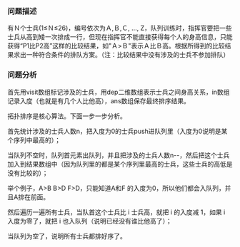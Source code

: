 ### 问题描述
有Ｎ个士兵(1≤Ｎ≤26)，编号依次为Ａ,Ｂ,Ｃ, …, Z，队列训练时，指挥官要把一些士兵从高到矮一次排成一行，但现在指挥官不能直接获得每个人的身高信息，只能获得“P1比P2高”这样的比较结果，如"Ａ>Ｂ"表示Ａ比Ｂ高。根据所得到的比较结果求出一种符合条件的排队方案。（注：比较结果中没有涉及的士兵不参加排队）
### 问题分析
首先用visit数组标记涉及的士兵，用dep二维数组表示士兵之间身高关系，in数组记录入度（也就是有几个人比他高），ans数组保存最终排序结果。

拓扑排序是核心算法。下面一步一步分析。

首先统计涉及的士兵人数n，把入度为0的士兵push进队列里（入度为0说明是某个序列中最高的）；

当队列不空时，队列首元素出队列，并且把涉及的士兵人数n--，然后把这个士兵加入到结果数组中（因为队列里的都是某个序列里最高的士兵，这些士兵的高低是没有比较的）；

举个例子，A>B B>D F>D，只能知道A和F 的入度为0，所以他们都会入队列，并且A排在前面。

然后遍历一遍所有士兵，当队首这个士兵比 i 士兵高，就把 i 的入度减 1，如果 i 入度为零了，就把 i 也入队列（说明已经没有谁比他高了）；

当队列为空了，说明所有士兵都排好序了。